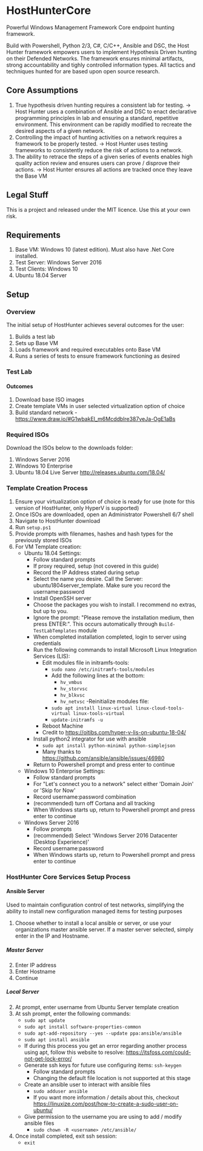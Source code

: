 # HostHunterCore
Powerful Windows Management Framework Core endpoint hunting framework.

Build with Powershell, Python 2/3, C#, C/C++, Ansible and DSC, the Host Hunter framework empowers users to implement Hypothesis Driven hunting on their Defended Networks. The framework ensures minimal artifacts, strong accountability and tighly controlled information types. All tactics and techniques hunted for are based upon open source research.

## Core Assumptions
1. True hypothesis driven hunting requires a consistent lab for testing. 
  -> Host Hunter uses a combination of Ansible and DSC to enact declarative programming principles in lab and ensuring a standard, repetitive environment. This environment can be rapidly modified to recreate the desired aspects of a given network.
2. Controlling the impact of hunting activities on a network requires a framework to be properly tested.
  -> Host Hunter uses testing frameworks to consistently reduce the risk of actions to a network. 
3. The ability to retrace the steps of a given series of events enables high quality action review and ensures users can prove / disprove their actions.
  -> Host Hunter ensures all actions are tracked once they leave the Base VM
  
## Legal Stuff
This is a project and released under the MIT licence. Use this at your own risk.

## Requirements
1. Base VM: Windows 10 (latest edition). Must also have .Net Core installed. 
2. Test Server: Windows Server 2016
3. Test Clients: Windows 10
4. Ubuntu 18.04 Server

## Setup
### Overview
The initial setup of HostHunter achieves several outcomes for the user:
1. Builds a test lab
2. Sets up Base VM 
3. Loads framework and required executables onto Base VM
4. Runs a series of tests to ensure framework functioning as desired

### Test Lab
#### Outcomes
1. Download base ISO images
2. Create template VMs in user selected virtualization option of choice
3. Build standard network - https://www.draw.io/#G1wbakEl_m6Mcddblre387veJa-OgE1aBs

### Required ISOs
Download the ISOs below to the downloads folder:
1. Windows Server 2016
2. Windows 10 Enterprise
3. Ubuntu 18.04 Live Server http://releases.ubuntu.com/18.04/

### Template Creation Process
1. Ensure your virtualization option of choice is ready for use (note for this version of HostHunter, only HyperV is supported)
2. Once ISOs are downloaded, open an Administrator Powershell 6/7 shell
3. Navigate to HostHunter download
4. Run `setup.ps1`
5. Provide prompts with filenames, hashes and hash types for the previously stored ISOs
6. For VM Template creation:
    - Ubuntu 18.04 Settings:
        - Follow standard prompts
        - If proxy required, setup (not covered in this guide)
        - Record the IP Address stated during setup
        - Select the name you desire. Call the Server: ubuntu1804server_template. Make sure you record the username:password
        - Install OpenSSH server
        - Choose the packages you wish to install. I recommend no extras, but up to you.
        - Ignore the prompt: "Please remove the installation medium, then press ENTER:". This occurs automatically through `Build-TestLabTemplates` module
        - When completed installation completed, login to server using credentials
        - Run the following commands to install Microsoft Linux Integration Services (LIS):
            - Edit modules file in initramfs-tools: 
                - `sudo nano /etc/initramfs-tools/modules`
                - Add the following lines at the bottom:
                    - `hv_vmbus`
                    - `hv_storvsc`
                    - `hv_blkvsc`
                    - `hv_netvsc`
            -Reinitialize modules file:
                - `sudo apt install linux-virtual linux-cloud-tools-virtual linux-tools-virtual`
                - `update-initramfs -u`
            - Reboot Machine
            - Credit to https://oitibs.com/hyper-v-lis-on-ubuntu-18-04/
        - Install python2 integrator for use with ansible
            - `sudo apt install python-minimal python-simplejson`
            - Many thanks to https://github.com/ansible/ansible/issues/46980
        - Return to Powershell prompt and press enter to continue
    - Windows 10 Enterprise Settings:
        - Follow standard prompts
        - For "Let's connect you to a network" select either 'Domain Join' or 'Skip for Now'
        - Record username:password combination
        - (recommended) turn off Cortana and all tracking
        - When Windows starts up, return to Powershell prompt and press enter to continue
    - Windows Server 2016
        - Follow prompts
        - (recommended) Select 'Windows Server 2016 Datacenter (Desktop Experience)'
        - Record username:password
        - When Windows starts up, return to Powershell prompt and press enter to continue
        
### HostHunter Core Services Setup Process
#### Ansible Server
Used to maintain configuration control of test networks, simplifying the ability to install new configuration managed items for testing purposes
1. Choose whether to install a local ansible or server, or use your organizations master ansible server. If a master server selected, simply enter in the IP and Hostname.
##### Master Server
2. Enter IP address
3. Enter Hostname
4. Continue
##### Local Server
2. At prompt, enter username from Ubuntu Server template creation
3. At ssh prompt, enter the following commands:
    - `sudo apt update`
    - `sudo apt install software-properties-common`
    - `sudo apt-add-repository --yes --update ppa:ansible/ansible`
    - `sudo apt install ansible`
    - If during this process you get an error regarding another process using apt, follow this website to resolve: https://itsfoss.com/could-not-get-lock-error/
    - Generate ssh keys for future use configuring items: `ssh-keygen` 
        - Follow standard prompts
        - Changing the default file location is not supported at this stage
    - Create an ansible user to interact with ansible files
        - `sudo adduser ansible`
        - If you want more information / details about this, checkout https://linuxize.com/post/how-to-create-a-sudo-user-on-ubuntu/
    - Give permission to the username you are using to add / modify ansible files
        - `sudo chown -R <username> /etc/ansible/`
4. Once install completed, exit ssh session:
    - `exit`
